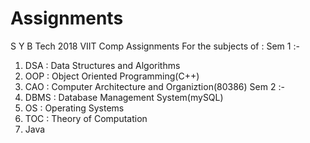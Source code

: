 # Assignments
S Y B Tech 2018 VIIT Comp Assignments
For the subjects of :
Sem 1 :-
1. DSA : Data Structures and Algorithms
2. OOP : Object Oriented Programming(C++)
3. CAO : Computer Architecture and Organiztion(80386)
Sem 2 :-
1. DBMS : Database Management System(mySQL)
2. OS : Operating Systems
3. TOC : Theory of Computation
4. Java
